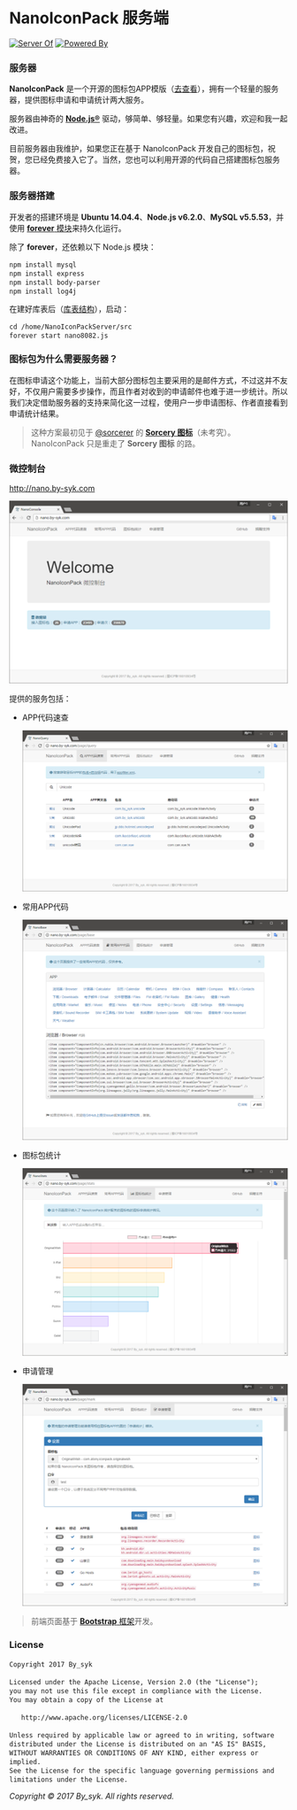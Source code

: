 # NanoIconPack 服务端

[![Server Of](https://img.shields.io/badge/ServerOf-NanoIconPack-green.svg)](https://github.com/by-syk/NanoIconPack)
[![Powered By](https://img.shields.io/badge/PoweredBy-Node.js-brightgreen.svg)](https://nodejs.org/en/)


### 服务器

**NanoIconPack** 是一个开源的图标包APP模版（[去查看](https://github.com/by-syk/NanoIconPack)），拥有一个轻量的服务器，提供图标申请和申请统计两大服务。

服务器由神奇的 **[Node.js®](https://nodejs.org/en/)** 驱动，够简单、够轻量。如果您有兴趣，欢迎和我一起改进。

目前服务器由我维护，如果您正在基于 NanoIconPack 开发自己的图标包，祝贺，您已经免费接入它了。当然，您也可以利用开源的代码自己搭建图标包服务器。


### 服务器搭建

开发者的搭建环境是 **Ubuntu 14.04.4**、**Node.js v6.2.0**、**MySQL v5.5.53**，并使用 [**forever** 模块](https://github.com/foreverjs/forever)来持久化运行。

除了 **forever**，还依赖以下 Node.js 模块：

```
npm install mysql
npm install express
npm install body-parser
npm install log4j
```


在建好库表后（[库表结构](https://github.com/by-syk/NanoIconPackServer/blob/master/dll/sql.dll)），启动：

```
cd /home/NanoIconPackServer/src
forever start nano8082.js
```


### 图标包为什么需要服务器？

在图标申请这个功能上，当前大部分图标包主要采用的是邮件方式，不过这并不友好，不仅用户需要多步操作，而且作者对收到的申请邮件也难于进一步统计。所以我们决定借助服务器的支持来简化这一过程，使用户一步申请图标、作者直接看到申请统计结果。

> 这种方案最初见于 [@sorcerer](http://www.coolapk.com/u/420016) 的 **[Sorcery 图标](http://www.coolapk.com/apk/com.sorcerer.sorcery.iconpack)**（未考究）。NanoIconPack 只是重走了 **Sorcery 图标** 的路。


### 微控制台

http://nano.by-syk.com

[![NanoConsole](art/nano_console.png)](http://nano.by-syk.com)

提供的服务包括：

+ APP代码速查
  
  [![NanoQuery](art/nano_query.png)](http://nano.by-syk.com/page/query)

+ 常用APP代码

  [![NanoBase](art/nano_base.png)](http://nano.by-syk.com/page/base)

+ 图标包统计

  [![NanoStats](art/nano_stats.png)](http://nano.by-syk.com/page/stats)

+ 申请管理

  [![NanoMark](art/nano_mark.png)](http://nano.by-syk.com/page/mark)

> 前端页面基于 [**Bootstrap** 框架](http://v3.bootcss.com/)开发。


### License

    Copyright 2017 By_syk

    Licensed under the Apache License, Version 2.0 (the "License");
    you may not use this file except in compliance with the License.
    You may obtain a copy of the License at

       http://www.apache.org/licenses/LICENSE-2.0

    Unless required by applicable law or agreed to in writing, software
    distributed under the License is distributed on an "AS IS" BASIS,
    WITHOUT WARRANTIES OR CONDITIONS OF ANY KIND, either express or implied.
    See the License for the specific language governing permissions and
    limitations under the License.


*Copyright &#169; 2017 By_syk. All rights reserved.*